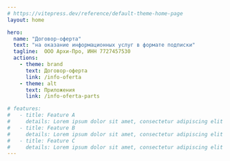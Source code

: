 ```yaml
---
# https://vitepress.dev/reference/default-theme-home-page
layout: home

hero:
  name: "Договор-оферта"
  text: "на оказание информационных услуг в формате подписки"
  tagline:  ООО Архи-Про, ИНН 7727457530
  actions:
    - theme: brand
      text: Договор-оферта
      link: /info-oferta
    - theme: alt
      text: Приложения
      link: /info-oferta-parts

# features:
#   - title: Feature A
#     details: Lorem ipsum dolor sit amet, consectetur adipiscing elit
#   - title: Feature B
#     details: Lorem ipsum dolor sit amet, consectetur adipiscing elit
#   - title: Feature C
#     details: Lorem ipsum dolor sit amet, consectetur adipiscing elit
---
```


